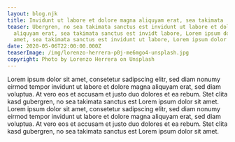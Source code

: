 ```yaml
---
layout: blog.njk
title: Invidunt ut labore et dolore magna aliquyam erat, sea takimata
teaser: Ubergren, no sea takimata sanctus est invidunt ut labore et dolore magna
  aliquyam erat, sea takimata sanctus est invidt labore, Lorem ipsum dolor sit
  amet, sea takimata sanctus est invidunt ut labore, Lorem ipsum dolor sit amet.
date: 2020-05-06T22:00:00.000Z
teaserImage: /img/lorenzo-herrera-p0j-me6mgo4-unsplash.jpg
copyright: Photo by Lorenzo Herrera on Unsplash
---
```

Lorem ipsum dolor sit amet, consetetur sadipscing elitr, sed diam nonumy eirmod tempor invidunt ut labore et dolore magna aliquyam erat, sed diam voluptua. At vero eos et accusam et justo duo dolores et ea rebum. Stet clita kasd gubergren, no sea takimata sanctus est Lorem ipsum dolor sit amet. Lorem ipsum dolor sit amet, consetetur sadipscing elitr, sed diam nonumy eirmod tempor invidunt ut labore et dolore magna aliquyam erat, sed diam voluptua. At vero eos et accusam et justo duo dolores et ea rebum. Stet clita kasd gubergren, no sea takimata sanctus est Lorem ipsum dolor sit amet.